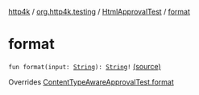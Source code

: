 [http4k](../../index.md) / [org.http4k.testing](../index.md) / [HtmlApprovalTest](index.md) / [format](./format.md)

# format

`fun format(input: `[`String`](https://kotlinlang.org/api/latest/jvm/stdlib/kotlin/-string/index.html)`): `[`String`](https://kotlinlang.org/api/latest/jvm/stdlib/kotlin/-string/index.html)`!` [(source)](https://github.com/http4k/http4k/blob/master/http4k-testing-approval/src/main/kotlin/org/http4k/testing/ApprovalTest.kt#L95)

Overrides [ContentTypeAwareApprovalTest.format](../-content-type-aware-approval-test/format.md)

